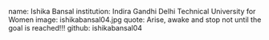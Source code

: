 name: Ishika Bansal
institution: Indira Gandhi Delhi Technical University for Women 
image: ishikabansal04.jpg
quote: Arise, awake and stop not until the goal is reached!!!
github: ishikabansal04

